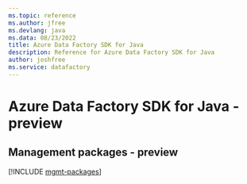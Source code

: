 ```yaml
---
ms.topic: reference
ms.author: jfree
ms.devlang: java
ms.data: 08/23/2022
title: Azure Data Factory SDK for Java
description: Reference for Azure Data Factory SDK for Java
author: joshfree
ms.service: datafactory
---
```

# Azure Data Factory SDK for Java - preview

## Management packages - preview
[!INCLUDE [mgmt-packages](data-factory-mgmt-index.md)]